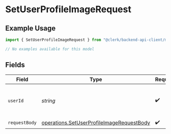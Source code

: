 # SetUserProfileImageRequest

## Example Usage

```typescript
import { SetUserProfileImageRequest } from "@clerk/backend-api-client/models/operations";

// No examples available for this model
```

## Fields

| Field                                                                                                  | Type                                                                                                   | Required                                                                                               | Description                                                                                            |
| ------------------------------------------------------------------------------------------------------ | ------------------------------------------------------------------------------------------------------ | ------------------------------------------------------------------------------------------------------ | ------------------------------------------------------------------------------------------------------ |
| `userId`                                                                                               | *string*                                                                                               | :heavy_check_mark:                                                                                     | The ID of the user to update the profile image for                                                     |
| `requestBody`                                                                                          | [operations.SetUserProfileImageRequestBody](../../models/operations/setuserprofileimagerequestbody.md) | :heavy_check_mark:                                                                                     | N/A                                                                                                    |
